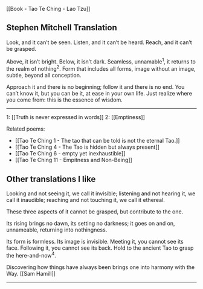 [[Book - Tao Te Ching - Lao Tzu]]

## Stephen Mitchell Translation
Look, and it can’t be seen.
Listen, and it can’t be heard.
Reach, and it can’t be grasped.

Above, it isn’t bright.
Below, it isn’t dark.
Seamless, unnamable<sup>1</sup>,
it returns to the realm of nothing<sup>2</sup>.
Form that includes all forms,
image without an image,
subtle, beyond all conception.

Approach it and there is no beginning;
follow it and there is no end.
You can’t know it, but you can be it,
at ease in your own life.
Just realize where you come from:
this is the essence of wisdom.

-------------------
1: [[Truth is never expressed in words]] 
2: [[Emptiness]]

Related poems:
- [[Tao Te Ching 1 - The tao that can be told is not the eternal Tao.]]
- [[Tao Te Ching 4 - The Tao is hidden but always present]]
- [[Tao Te Ching 6 - empty yet inexhaustible]]
- [[Tao Te Ching 11 - Empitness and Non-Being]]
## Other translations I like
Looking and not seeing it, we call it invisible;
listening and not hearing it, we call it inaudible;
reaching and not touching it, we call it ethereal.

These three aspects of it cannot be grasped,
but contribute to the one.

Its rising brings no dawn,
its setting no darkness;
it goes on and on, unnameable,
returning into nothingness.

Its form is formless.
Its image is invisible.
Meeting it, you cannot see its face.
Following it, you cannot see its back.
Hold to the ancient Tao
to grasp the here-and-now<sup>4</sup>.

Discovering how things have always been
brings one into harmony with the Way. [[Sam Hamill]]

-------------------